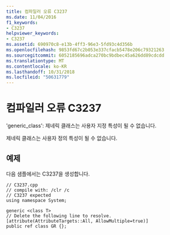```yaml
---
title: 컴파일러 오류 C3237
ms.date: 11/04/2016
f1_keywords:
- C3237
helpviewer_keywords:
- C3237
ms.assetid: 690970c8-e13b-4ff3-96e3-5fd93c4d356b
ms.openlocfilehash: 9853fd67c2b053e337cfacb5478e206c79321263
ms.sourcegitcommit: 6052185696adca270bc9bdbec45a626dd89cdcdd
ms.translationtype: MT
ms.contentlocale: ko-KR
ms.lasthandoff: 10/31/2018
ms.locfileid: "50631779"
---
```

# <a name="compiler-error-c3237"></a>컴파일러 오류 C3237

'generic_class': 제네릭 클래스는 사용자 지정 특성이 될 수 없습니다.

제네릭 클래스는 사용자 정의 특성이 될 수 없습니다.

## <a name="example"></a>예제

다음 샘플에서는 C3237을 생성합니다.

```
// C3237.cpp
// compile with: /clr /c
// C3237 expected
using namespace System;

generic <class T>
// Delete the following line to resolve.
[attribute(AttributeTargets::All, AllowMultiple=true)]
public ref class GR {};
```